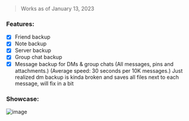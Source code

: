 > Works as of January 13, 2023

### Features:
- [x] Friend backup
- [x] Note backup
- [x] Server backup
- [x] Group chat backup
- [x] Message backup for DMs & group chats (All messages, pins and attachments.) (Average speed: 30 seconds per 10K messages.)
Just realized dm backup is kinda broken and saves all files next to each message, will fix in a bit

### Showcase:
![image](https://user-images.githubusercontent.com/109295864/210599720-5b4655ca-6798-417a-804b-570351c13396.png)
